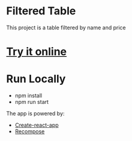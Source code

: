 Filtered Table
===

This project is a table filtered by name and price

[Try it online](https://haikyuu.github.io/filtered-table)
===

Run Locally
===
- npm install
- npm run start

The app is powered by: 
- [Create-react-app](https://github.com/facebookincubator/create-react-app)
- [Recompose](https://github.com/acdlite/recompose)
